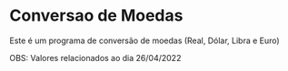# Conversao de Moedas
<p> Este é um programa de conversão de moedas (Real, Dólar, Libra e Euro) <p>
OBS: Valores relacionados ao dia 26/04/2022

